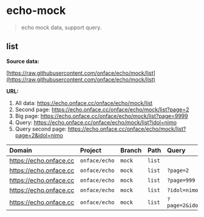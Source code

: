 # echo-mock

> echo mock data, support query.

## list

**Source data:**

[https://raw.githubusercontent.com/onface/echo/mock/list](https://raw.githubusercontent.com/onface/echo/mock/list)

**URL:**

1. All data: https://echo.onface.cc/onface/echo/mock/list
2. Second page: https://echo.onface.cc/onface/echo/mock/list?page=2
3. Big page: https://echo.onface.cc/onface/echo/mock/list?page=9999
4. Query: https://echo.onface.cc/onface/echo/mock/list?idol=nimo
5. Query second page: https://echo.onface.cc/onface/echo/mock/list?page=2&idol=nimo

| Domain | Project | Branch | Path | Query |
| :------------- | :------------- | :------------- | :------------- | :--------------|
| https://echo.onface.cc       | `onface/echo`       | `mock`       |  `list`       | |
| https://echo.onface.cc       | `onface/echo`       | `mock`       |  `list`       | `?page=2` |
| https://echo.onface.cc       | `onface/echo`       | `mock`       |  `list`       | `?page=999` |
| https://echo.onface.cc       | `onface/echo`       | `mock`       |  `list`       | `?idol=nimo` |
| https://echo.onface.cc       | `onface/echo`       | `mock`       |  `list`       | `?page=2&idol=nimo` |
